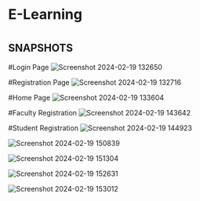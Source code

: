 <h1>E-Learning<h1></h1>

<h2>SNAPSHOTS</h2>

#Login Page
![Screenshot 2024-02-19 132650](https://github.com/naveeenkm/login/assets/136746420/e1c6b25a-8a3d-4d0a-9c18-49a1f2fbedf8)




#Registration Page
![Screenshot 2024-02-19 132716](https://github.com/naveeenkm/login/assets/136746420/2da98083-d118-4cb8-b746-9499a28b0bc5)





#Home Page
![Screenshot 2024-02-19 133604](https://github.com/naveeenkm/login/assets/136746420/cbf7af85-5da5-4b7c-98f5-98f6fb82dd17)





#Faculty Registration
![Screenshot 2024-02-19 143642](https://github.com/naveeenkm/login/assets/136746420/20e85217-a496-4159-be68-73fd351e7b8a)




#Student Registration
![Screenshot 2024-02-19 144923](https://github.com/naveeenkm/login/assets/136746420/052e0804-8a79-4386-a51c-a77c5f7c7c59)



![Screenshot 2024-02-19 150839](https://github.com/naveeenkm/login/assets/136746420/92e8d77e-1814-449b-b94f-cea6b31a9787)


![Screenshot 2024-02-19 151304](https://github.com/naveeenkm/login/assets/136746420/850e677d-3a5b-47a4-99a4-56615bcdd86d)

![Screenshot 2024-02-19 152631](https://github.com/naveeenkm/login/assets/136746420/145acdfd-ef48-4804-8a69-98182ae573df)

![Screenshot 2024-02-19 153012](https://github.com/naveeenkm/login/assets/136746420/79f295aa-aa65-4318-bb0f-40f4de8e0d86)




